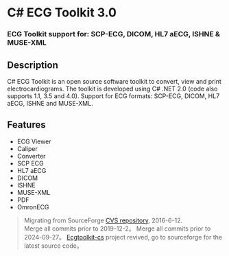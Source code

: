 # C# ECG Toolkit 3.0
### ECG Toolkit support for: SCP-ECG, DICOM, HL7 aECG, ISHNE & MUSE-XML

## Description
C# ECG Toolkit is an open source software toolkit to convert, view and print electrocardiograms. The toolkit is developed using C# .NET 2.0 (code also supports 1.1, 3.5 and 4.0). Support for ECG formats: SCP-ECG, DICOM, HL7 aECG, ISHNE and MUSE-XML.

## Features
- ECG Viewer
- Caliper
- Converter
- SCP ECG
- HL7 aECG
- DICOM
- ISHNE
- MUSE-XML
- PDF
- OmronECG

> Migrating from SourceForge [CVS repository](http://ecgtoolkit-cs.sourceforge.net/), 2016-6-12.  
> Merge all commits prior to 2019-12-2。
> Merge all commits prior to 2024-09-27。
[Ecgtoolkit-cs](https://sourceforge.net/p/ecgtoolkit-cs/git/ci/master/tree/) project revived, go to sourceforge for the latest source code。
